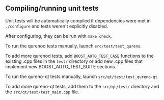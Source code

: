 Compiling/running unit tests
------------------------------------

Unit tests will be automatically compiled if dependencies were met in `./configure`
and tests weren't explicitly disabled.

After configuring, they can be run with `make check`.

To run the qurenod tests manually, launch `src/test/test_qureno`.

To add more qurenod tests, add `BOOST_AUTO_TEST_CASE` functions to the existing
.cpp files in the `test/` directory or add new .cpp files that
implement new BOOST_AUTO_TEST_SUITE sections.

To run the qureno-qt tests manually, launch `src/qt/test/test_qureno-qt`

To add more qureno-qt tests, add them to the `src/qt/test/` directory and
the `src/qt/test/test_main.cpp` file.
